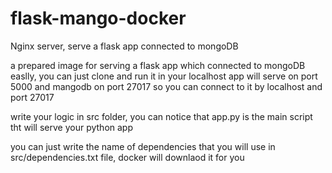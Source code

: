# flask-mango-docker
Nginx server, serve a flask app connected to mongoDB

a prepared image for serving a flask app which connected to mongoDB easlly, you can just clone and run it in your localhost
app will serve on port 5000 and mangodb on port 27017 so you can connect to it by localhost and port 27017

write your logic in src folder, you can notice that app.py is the main script tht will serve your python app

you can just write the name of dependencies that you will use in src/dependencies.txt file, docker will downlaod it for you
